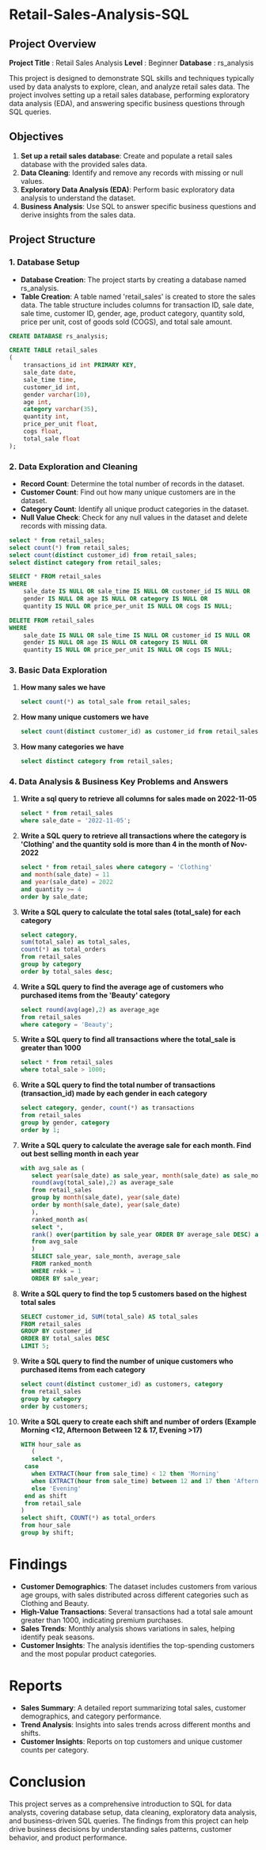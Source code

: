 # Retail-Sales-Analysis-SQL

## Project Overview

**Project Title** : Retail Sales Analysis
**Level** : Beginner
**Database** : rs_analysis

This project is designed to demonstrate SQL skills and techniques typically used by data analysts to explore, clean, and analyze retail sales data. The project involves setting up a retail sales database, performing exploratory data analysis (EDA), and answering specific business questions through SQL queries.

## Objectives

1. **Set up a retail sales database**: Create and populate a retail sales database with the provided sales data.
2. **Data Cleaning**: Identify and remove any records with missing or null values.
3. **Exploratory Data Analysis (EDA)**: Perform basic exploratory data analysis to understand the dataset.
4. **Business Analysis**: Use SQL to answer specific business questions and derive insights from the sales data.

## Project Structure

### 1. Database Setup

- **Database Creation**: The project starts by creating a database named rs_analysis.
- **Table Creation**: A table named 'retail_sales' is created to store the sales data. The table structure includes columns for transaction ID, sale date, sale time, customer ID, gender, age, product category, quantity sold, price per unit, cost of goods sold (COGS), and total sale amount.

```sql
CREATE DATABASE rs_analysis;

CREATE TABLE retail_sales
(
    transactions_id int PRIMARY KEY,
    sale_date date,	
    sale_time time,
    customer_id int,	
    gender varchar(10),
    age int,
    category varchar(35),
    quantity int,
    price_per_unit float,	
    cogs float,
    total_sale float
);
```

### 2. Data Exploration and Cleaning

- **Record Count**: Determine the total number of records in the dataset.
- **Customer Count**: Find out how many unique customers are in the dataset.
- **Category Count**: Identify all unique product categories in the dataset.
- **Null Value Check**: Check for any null values in the dataset and delete records with missing data.

```sql
select * from retail_sales;
select count(*) from retail_sales;
select count(distinct customer_id) from retail_sales;
select distinct category from retail_sales;

SELECT * FROM retail_sales
WHERE 
    sale_date IS NULL OR sale_time IS NULL OR customer_id IS NULL OR 
    gender IS NULL OR age IS NULL OR category IS NULL OR 
    quantity IS NULL OR price_per_unit IS NULL OR cogs IS NULL;

DELETE FROM retail_sales
WHERE 
    sale_date IS NULL OR sale_time IS NULL OR customer_id IS NULL OR 
    gender IS NULL OR age IS NULL OR category IS NULL OR 
    quantity IS NULL OR price_per_unit IS NULL OR cogs IS NULL;
```

### 3. Basic Data Exploration

1. **How many sales we have**
   ```sql
   select count(*) as total_sale from retail_sales;
   ```

2. **How many unique customers we have**
   ```sql
   select count(distinct customer_id) as customer_id from retail_sales;
   ```

3. **How many categories we have**
   ```sql
   select distinct category from retail_sales;
   ```

### 4. Data Analysis & Business Key Problems and Answers

1. **Write a sql query to retrieve all columns for sales made on 2022-11-05**
   ```sql
   select * from retail_sales 
   where sale_date = '2022-11-05';
   ```

2. **Write a SQL query to retrieve all transactions where the category is 'Clothing' and the quantity sold is more than 4 in the month of Nov-2022**
   ```sql
   select * from retail_sales where category = 'Clothing' 
   and month(sale_date) = 11
   and year(sale_date) = 2022
   and quantity >= 4
   order by sale_date;
   ```

3. **Write a SQL query to calculate the total sales (total_sale) for each category**
   ```sql
   select category, 
   sum(total_sale) as total_sales,
   count(*) as total_orders
   from retail_sales
   group by category
   order by total_sales desc;
   ```

4. **Write a SQL query to find the average age of customers who purchased items from the 'Beauty' category**
   ```sql
   select round(avg(age),2) as average_age 
   from retail_sales
   where category = 'Beauty';
   ```

5. **Write a SQL query to find all transactions where the total_sale is greater than 1000**
   ```sql
   select * from retail_sales
   where total_sale > 1000;
   ```

6. **Write a SQL query to find the total number of transactions (transaction_id) made by each gender in each category**
   ```sql
   select category, gender, count(*) as transactions
   from retail_sales
   group by gender, category
   order by 1;
   ```

7. **Write a SQL query to calculate the average sale for each month. Find out best selling month in each year**
   ```sql
   with avg_sale as (
      select year(sale_date) as sale_year, month(sale_date) as sale_month, 
      round(avg(total_sale),2) as average_sale
      from retail_sales
      group by month(sale_date), year(sale_date)
      order by month(sale_date), year(sale_date)
      ),
      ranked_month as(
      select *,
      rank() over(partition by sale_year ORDER BY average_sale DESC) as rnkk
      from avg_sale
      )
      SELECT sale_year, sale_month, average_sale
      FROM ranked_month
      WHERE rnkk = 1
      ORDER BY sale_year;
   ```

8. **Write a SQL query to find the top 5 customers based on the highest total sales**
   ```sql
   SELECT customer_id, SUM(total_sale) AS total_sales
   FROM retail_sales
   GROUP BY customer_id
   ORDER BY total_sales DESC
   LIMIT 5;
   ```

9. **Write a SQL query to find the number of unique customers who purchased items from each category**
    ```sql
   select count(distinct customer_id) as customers, category
   from retail_sales
   group by category
   order by customers;
   ```

10. **Write a SQL query to create each shift and number of orders (Example Morning <12, Afternoon Between 12 & 17, Evening >17)**
    ```sql
    WITH hour_sale as
       (
	   select *,
     case
	   when EXTRACT(hour from sale_time) < 12 then 'Morning'
	   when EXTRACT(hour from sale_time) between 12 and 17 then 'Afternoon'
	   else 'Evening'
     end as shift
     from retail_sale
    ) 
    select shift, COUNT(*) as total_orders    
    from hour_sale
    group by shift;
    ```

# Findings

- **Customer Demographics**: The dataset includes customers from various age groups, with sales distributed across different categories such as Clothing and Beauty.
- **High-Value Transactions**: Several transactions had a total sale amount greater than 1000, indicating premium purchases.
- **Sales Trends**: Monthly analysis shows variations in sales, helping identify peak seasons.
- **Customer Insights**: The analysis identifies the top-spending customers and the most popular product categories.

# Reports

- **Sales Summary**: A detailed report summarizing total sales, customer demographics, and category performance.
- **Trend Analysis**: Insights into sales trends across different months and shifts.
- **Customer Insights**: Reports on top customers and unique customer counts per category.

# Conclusion

This project serves as a comprehensive introduction to SQL for data analysts, covering database setup, data cleaning, exploratory data analysis, and business-driven SQL queries. The findings from this project can help drive business decisions by understanding sales patterns, customer behavior, and product performance.



